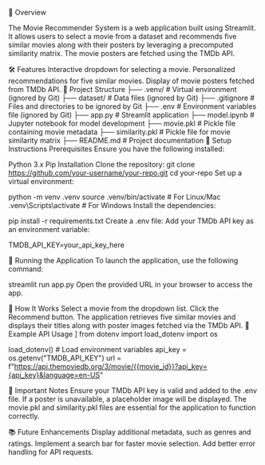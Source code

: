 🚀 Overview

The Movie Recommender System is a web application built using Streamlit. It allows users to select a movie from a dataset and recommends five similar movies along with their posters by leveraging a precomputed similarity matrix. The movie posters are fetched using the TMDb API.

🛠️ Features
Interactive dropdown for selecting a movie.
Personalized recommendations for five similar movies.
Display of movie posters fetched from TMDb API.
📂 Project Structure
├── .venv/              # Virtual environment (ignored by Git)
├── dataset/            # Data files (ignored by Git)
├── .gitignore          # Files and directories to be ignored by Git
├── .env                # Environment variables file (ignored by Git)
├── app.py              # Streamlit application
├── model.ipynb         # Jupyter notebook for model development
├── movie.pkl           # Pickle file containing movie metadata
├── similarity.pkl      # Pickle file for movie similarity matrix
├── README.md           # Project documentation
🔧 Setup Instructions
Prerequisites
Ensure you have the following installed:

Python 3.x
Pip
Installation
Clone the repository:
git clone https://github.com/your-username/your-repo.git
cd your-repo
Set up a virtual environment:

python -m venv .venv
source .venv/bin/activate  # For Linux/Mac
.venv\Scripts\activate     # For Windows
Install the dependencies:

pip install -r requirements.txt
Create a .env file:
Add your TMDb API key as an environment variable:

TMDB_API_KEY=your_api_key_here

🏃 Running the Application
To launch the application, use the following command:

streamlit run app.py
Open the provided URL in your browser to access the app.

🧩 How It Works
Select a movie from the dropdown list.
Click the Recommend button.
The application retrieves five similar movies and displays their titles along with poster images fetched via the TMDb API.
📝 Example API Usage
]
from dotenv import load_dotenv
import os

load_dotenv()  # Load environment variables
api_key = os.getenv("TMDB_API_KEY")
url = f"https://api.themoviedb.org/3/movie/{{movie_id}}?api_key={api_key}&language=en-US"


📌 Important Notes
Ensure your TMDb API key is valid and added to the .env file.
If a poster is unavailable, a placeholder image will be displayed.
The movie.pkl and similarity.pkl files are essential for the application to function correctly.


📚 Future Enhancements
Display additional metadata, such as genres and ratings.
Implement a search bar for faster movie selection.
Add better error handling for API requests.

